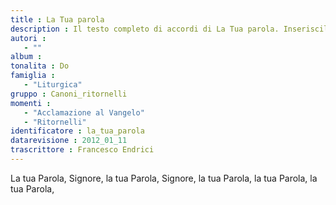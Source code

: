 ```yaml
--- 
title : La Tua parola
description : Il testo completo di accordi di La Tua parola. Inseriscila nel tuo canzoniere!
autori : 
   - ""
album : 
tonalita : Do
famiglia : 
   - "Liturgica"
gruppo : Canoni_ritornelli
momenti : 
   - "Acclamazione al Vangelo"
   - "Ritornelli"
identificatore : la_tua_parola
datarevisione : 2012_01_11
trascrittore : Francesco Endrici
--- 
```




La tua Parola, Signore, la tua Parola, Signore,
la tua Parola, la tua Parola, la tua Parola, 


